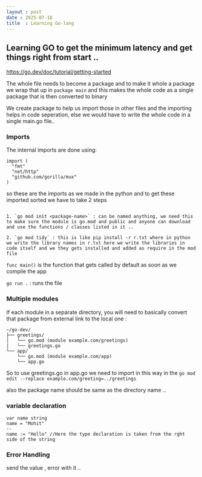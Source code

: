 ```yaml
---
layout : post
date : 2025-07-18
title  : Learning Go-lang
---
```


## Learning GO to get the minimum latency and get things right from start .. 
https://go.dev/doc/tutorial/getting-started

The whole file needs to become a package and to make it whole a package we wrap that up in `package main` and this makes the whole code as a single package that is then converted to binary 

We create package to help us import those in other files and the importing helps in code seperation, else we would have to write the whole code in a single main.go file.. 


### Imports 
The internal imports are done using: 

```
import (
  "fmt"
  "net/http"
  "github.com/gorilla/mux"
)
```

so these are the imports as we made in the python and to get these imported sorted we have to take 2 steps

```

1. `go mod init <package-name>` : can be named anything, we need this to make sure the module is go.mod and public and anyone can download and use the functions / classes listed in it ..

2. `go mod tidy` : this is like pip install -r r.txt where in python we write the library names in r.txt here we write the libraries in code itself and we they gets installed and added as require in the mod file
```

`func main()` is the function that gets called by default as soon as we compile the app 

`go run .` : runs the file 


### Multiple modules 

If each module in a separate directory, you will need to basically convert that package from external link to the local one :

```
~/go-dev/
├── greetings/
│   └── go.mod (module example.com/greetings)
|   └── greetings.go 
└── app/
    └── go.mod (module example.com/app)
    └── app.go 
```

So to use greetings.go in app.go we need to import in this way in the 
`go mod edit --replace example.com/greeting=../greetings`

also the package name should be same as the directory name .. 

### variable declaration 

```
var name string
name = "Mohit"
--
name := "Hello" //Here the type declaration is taken from the rght side of the string 
```

### Error Handling 

send the value , error with it  .. 





